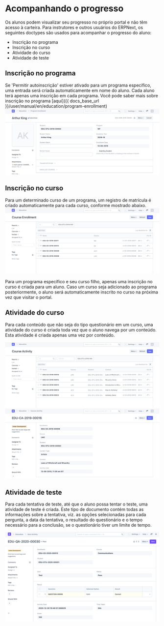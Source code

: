 # Acompanhando o progresso



Os alunos podem visualizar seu progresso no próprio portal e não têm acesso à carteira. Para instrutores e outros usuários do ERPNext, os seguintes doctypes são usados ​​para acompanhar o progresso do aluno:


* Inscrição no programa
* Inscrição no curso
* Atividade do curso
* Atividade de teste



## Inscrição no programa


Se 'Permitir autoinscrição' estiver ativado para um programa específico, uma entrada será criada automaticamente em nome do aluno. Cada aluno terá apenas uma inscrição em cada programa. Você pode saber mais sobre inscrição no programa [aqui](&lcub;&lcub; docs_base_url }}/user/manual/en/education/program-enrollment)
![Inscrição no Programa](/files/desk-program-enrollment.png)



## Inscrição no curso


Para um determinado curso de um programa, um registro de matrícula é criado automaticamente para cada curso, conforme mostrado abaixo.
![Lista de inscrição em cursos](/files/desk-course-enrollment-list.png)


Para um programa específico e seu curso filho, apenas uma inscrição no curso é criada para um aluno. Caso um curso seja adicionado ao programa posteriormente, o aluno será automaticamente inscrito no curso na próxima vez que visitar o portal.



## Atividade do curso


Para cada conteúdo que não seja do tipo questionário em um curso, uma atividade do curso é criada toda vez que o aluno navega por um conteúdo. Esta atividade é criada apenas uma vez por conteúdo.


![Lista de atividades do curso](/files/desk-course-activity-list.png)
![Atividade do curso](/files/desk-course-activity.png)



## Atividade de teste


Para cada tentativa de teste, até que o aluno possa tentar o teste, uma atividade de teste é criada. Este tipo de documento contém todas as informações sobre a tentativa, viz. as opções selecionadas para cada pergunta, a data da tentativa, o resultado do questionário e o tempo necessário para a conclusão, se o questionário tiver um limite de tempo.


![Atividade do questionário](/files/desk-quiz-activity.png)



